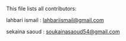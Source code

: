 This file lists all contributors:

lahbari ismail : lahbariismail@gmail.com

sekaina saoud : soukainasaoud54@gmail.com
